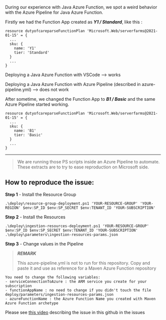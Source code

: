During our experience with Java Azure Function, we spot a weird behavior with the Azure Pipeline for Java Azure Function.

Firstly we had the Function App created as ***Y1 / Standard***, like this :

```
resource dutyofcareparseFunctionPlan 'Microsoft.Web/serverfarms@2021-01-15' = {
  ...
  sku: {
    name: 'Y1'
    tier: 'Standard'
  }
  ...
}
```

Deploying a Java Azure Function with VSCode --> works

Deploying a Java Azure Function with Azure Pipeline (described in azure-pipeline.yml) --> does not work

After sometime, we changed the Function App to ***B1 / Basic*** and the same Azure Pipeline started working.

```
resource dutyofcareparseFunctionPlan 'Microsoft.Web/serverfarms@2021-01-15' = {
  ...
  sku: {
    name: 'B1'
    tier: 'Basic'
  }
  ...
}
```

***

> We are running those PS scripts inside an Azure Pipeline to automate. These extracts are to try to ease reproduction on Microsoft side.

## How to reproduce the issue:

**Step 1** - Install the Resource Group
```
.\deploy\resource-group-deployment.ps1 'YOUR-RESOURCE-GROUP' 'YOUR-REGION' $env:SP_ID $env:SP_SECRET $env:TENANT_ID 'YOUR-SUBSCRIPTION'
```

**Step 2** - Install the Resources
```
.\deploy\ingestion-resources-deployment.ps1 'YOUR-RESOURCE-GROUP' $env:SP_ID $env:SP_SECRET $env:TENANT_ID 'YOUR-SUBSCRIPTION' .\deploy\parameters\ingestion-resources-params.json
```

**Step 3** - Change values in the Pipeline
> ***REMARK***
>
> This azure-pipeline.yml is not to run for this repository. Copy and paste it and use as reference for a Maven Azure Function repository
```
You need to change the following variables:
- serviceConnectionToAzure : the ARM service you create for your subscription
- functionAppName : no need to change if you didn't touch the file deploy/parameters/ingestion-resources-params.json
- azureFunctionName : the Azure Function Name you created with Maven Azure Function archetype
```

Please see [this video](https://github.com/dskajita/msft_function_pipeline_failure/issues/1) describing the issue in this github in the issues
